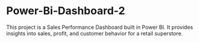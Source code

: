 # Power-Bi-Dashboard-2
This project is a Sales Performance Dashboard built in Power BI. It provides insights into sales, profit, and customer behavior for a retail superstore.
